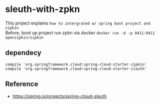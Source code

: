 # sleuth-with-zpkn
This project explains `how to intergrated w/ spring boot project and zipkin`  
Before, boot up project run zpkn via docker `docker run -d -p 9411:9411 openzipkin/zipkin`
## dependecy
```
compile 'org.springframework.cloud:spring-cloud-starter-zipkin'
compile 'org.springframework.cloud:spring-cloud-starter-sleuth'
```

## Reference  
- https://spring.io/projects/spring-cloud-sleuth